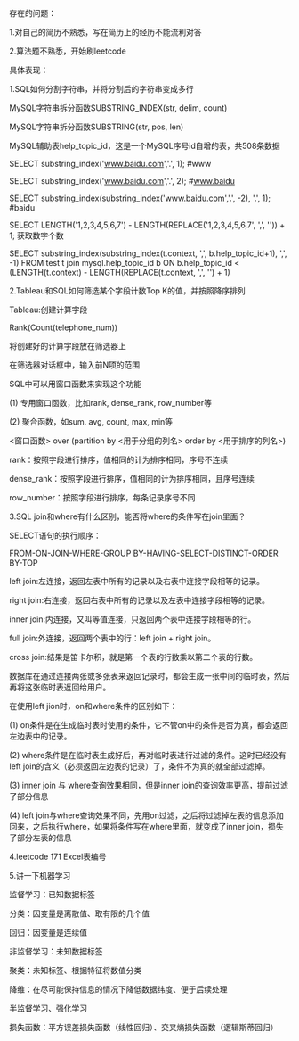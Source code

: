 存在的问题：

1.对自己的简历不熟悉，写在简历上的经历不能流利对答

2.算法题不熟悉，开始刷leetcode

具体表现：

1.SQL如何分割字符串，并将分割后的字符串变成多行

MySQL字符串拆分函数SUBSTRING_INDEX(str, delim, count)

MySQL字符串拆分函数SUBSTRING(str, pos, len)

MySQL辅助表help_topic_id，这是一个MySQL序号id自增的表，共508条数据

SELECT substring_index('www.baidu.com','.', 1);  #www 

SELECT substring_index('www.baidu.com','.', 2);  #www.baidu 

SELECT substring_index(substring_index('www.baidu.com','.', -2), '.', 1); #baidu

SELECT LENGTH('1,2,3,4,5,6,7') - LENGTH(REPLACE('1,2,3,4,5,6,7', ',', '')) + 1; 获取数字个数

SELECT substring_index(substring_index(t.context, ',', b.help_topic_id+1), ',', -1) FROM test t join mysql.help_topic_id b ON b.help_topic_id < (LENGTH(t.context) - LENGTH(REPLACE(t.context, ',', '') + 1)

2.Tableau和SQL如何筛选某个字段计数Top K的值，并按照降序排列

Tableau:创建计算字段

Rank(Count(telephone_num))

将创建好的计算字段放在筛选器上

在筛选器对话框中，输入前N项的范围 

SQL中可以用窗口函数来实现这个功能

(1) 专用窗口函数，比如rank, dense_rank, row_number等

(2) 聚合函数，如sum. avg, count, max, min等

<窗口函数> over (partition by <用于分组的列名>
         order by <用于排序的列名>)

rank：按照字段进行排序，值相同的计为排序相同，序号不连续

dense_rank：按照字段进行排序，值相同的计为排序相同，且序号连续

row_number：按照字段进行排序，每条记录序号不同

3.SQL join和where有什么区别，能否将where的条件写在join里面？

SELECT语句的执行顺序：

FROM-ON-JOIN-WHERE-GROUP BY-HAVING-SELECT-DISTINCT-ORDER BY-TOP

left join:左连接，返回左表中所有的记录以及右表中连接字段相等的记录。

right join:右连接，返回右表中所有的记录以及左表中连接字段相等的记录。

inner join:内连接，又叫等值连接，只返回两个表中连接字段相等的行。

full join:外连接，返回两个表中的行：left join + right join。

cross join:结果是笛卡尔积，就是第一个表的行数乘以第二个表的行数。

数据库在通过连接两张或多张表来返回记录时，都会生成一张中间的临时表，然后再将这张临时表返回给用户。

在使用left jion时，on和where条件的区别如下：

(1) on条件是在生成临时表时使用的条件，它不管on中的条件是否为真，都会返回左边表中的记录。

(2) where条件是在临时表生成好后，再对临时表进行过滤的条件。这时已经没有left join的含义（必须返回左边表的记录）了，条件不为真的就全部过滤掉。

(3) inner join 与 where查询效果相同，但是inner join的查询效率更高，提前过滤了部分信息

(4) left join与where查询效果不同，先用on过滤，之后将过滤掉左表的信息添加回来，之后执行where，如果将条件写在where里面，就变成了inner join，损失了部分左表的信息

4.leetcode 171 Excel表编号

5.讲一下机器学习

监督学习：已知数据标签

分类：因变量是离散值、取有限的几个值

回归：因变量是连续值

非监督学习：未知数据标签

聚类：未知标签、根据特征将数值分类

降维：在尽可能保持信息的情况下降低数据纬度、便于后续处理

半监督学习、强化学习

损失函数：平方误差损失函数（线性回归）、交叉熵损失函数（逻辑斯蒂回归）
